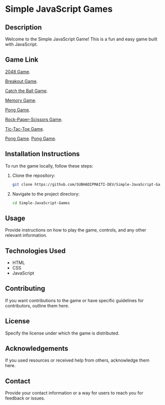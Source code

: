 
# Simple JavaScript Games


## Description

Welcome to the Simple JavaScript Game! This is a fun and easy game built with JavaScript.

## Game Link

[2048 Game](https://github.com/SUBHADIPMAITI-DEV/Simple-JavaScript-Games/tree/main/2048%20Game).

[Breakout Game](https://github.com/SUBHADIPMAITI-DEV/Simple-JavaScript-Games/tree/main/Breakout%20Game).

[Catch the Ball Game](https://github.com/SUBHADIPMAITI-DEV/Simple-JavaScript-Games/tree/main/Catch%20the%20Ball).

[Memory Game](https://github.com/SUBHADIPMAITI-DEV/Simple-JavaScript-Games/tree/main/Memory%20Game).

[Pong Game](https://github.com/SUBHADIPMAITI-DEV/Simple-JavaScript-Games/tree/main/Pong%20Game).

[Rock-Paper-Scissors Game](https://github.com/SUBHADIPMAITI-DEV/Simple-JavaScript-Games/tree/main/Rock-Paper-Scissors).

[Tic-Tac-Toe Game](https://github.com/SUBHADIPMAITI-DEV/Simple-JavaScript-Games/tree/main/Tic-Tac-Toe).

[Pong Game]().
[Pong Game]().


## Installation Instructions

To run the game locally, follow these steps:

1. Clone the repository:
   ```bash
   git clone https://github.com/SUBHADIPMAITI-DEV/Simple-JavaScript-Games.git

   ```
2. Navigate to the project directory:
    ```bash
    cd Simple-JavaScript-Games
    ```

## Usage

Provide instructions on how to play the game, controls, and any other relevant information.

## Technologies Used

- HTML
- CSS
- JavaScript

## Contributing

If you want contributions to the game or have specific guidelines for contributors, outline them here.

## License

Specify the license under which the game is distributed.

## Acknowledgements

If you used resources or received help from others, acknowledge them here.

## Contact

Provide your contact information or a way for users to reach you for feedback or issues.

